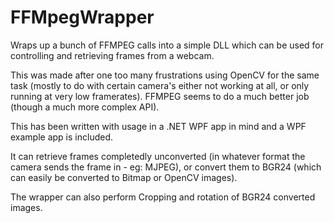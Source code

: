 # FFMpegWrapper
Wraps up a bunch of FFMPEG calls into a simple DLL which can be used for
controlling and retrieving frames from a webcam.

This was made after one too many frustrations using OpenCV for the same task
(mostly to do with certain camera's either not working at all, or only running
at very low framerates). FFMPEG seems to do a much better job (though a much
more complex API).

This has been written with usage in a .NET WPF app in mind and a WPF example
app is included.

It can retrieve frames completedly unconverted (in whatever format the camera
sends the frame in - eg: MJPEG), or convert them to BGR24 (which can easily be
converted to Bitmap or OpenCV images).

The wrapper can also perform Cropping and rotation of BGR24 converted images.